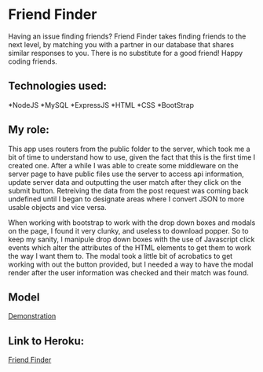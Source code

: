 # Friend Finder

Having an issue finding friends? Friend Finder takes finding friends to the next level, by matching you with a partner in our database that shares similar responses to you. There is no substitute for a good friend! Happy coding friends.

## Technologies used:
*NodeJS
*MySQL
*ExpressJS
*HTML
*CSS
*BootStrap

## My role:
This app uses routers from the public folder to the server, which took me a bit of time to understand how to use, given the fact that this is the first time I created one. After a while I was able to create some middleware on the server page to have public files use the server to access api information, update server data and outputting the user match after they click on the submit button. Retreiving the data from the post request was coming back undefined until I began to designate areas where I convert JSON to more usable objects and vice versa.

When working with bootstrap to work with the drop down boxes and modals on the page, I found it very clunky, and useless to download popper. So to keep my sanity, I manipule drop down boxes with the use of Javascript click events which alter the attributes of the HTML elements to get them to work the way I want them to. The modal took a little bit of acrobatics to get working with out the button provided, but I needed a way to have the modal render after the user information was checked and their match was found.


## Model
[Demonstration](https://youtu.be/LVAEfEIVN9M)

## Link to Heroku:
[Friend Finder](https://grisly-eyeballs-23418.herokuapp.com/)

